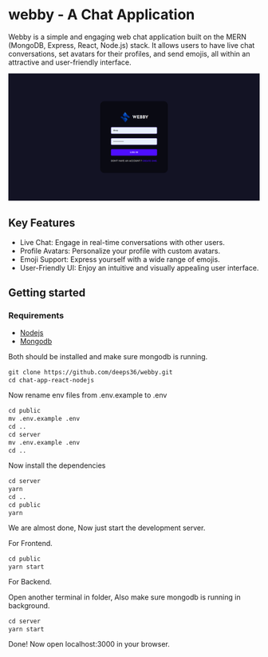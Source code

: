 # webby - A Chat Application 
Webby is a simple and engaging web chat application built on the MERN (MongoDB, Express, React, Node.js) stack. It allows users to have live chat conversations, set avatars for their profiles, and send emojis, all within an attractive and user-friendly interface.

![login page](./images/login.png)

## Key Features
- Live Chat: Engage in real-time conversations with other users.
- Profile Avatars: Personalize your profile with custom avatars.
- Emoji Support: Express yourself with a wide range of emojis.
- User-Friendly UI: Enjoy an intuitive and visually appealing user interface.

## Getting started

### Requirements
- [Nodejs](https://nodejs.org/en/download)
- [Mongodb](https://www.mongodb.com/docs/manual/administration/install-community/)

Both should be installed and make sure mongodb is running.

```shell
git clone https://github.com/deeps36/webby.git
cd chat-app-react-nodejs
```
Now rename env files from .env.example to .env
```shell
cd public
mv .env.example .env
cd ..
cd server
mv .env.example .env
cd ..
```

Now install the dependencies
```shell
cd server
yarn
cd ..
cd public
yarn
```
We are almost done, Now just start the development server.

For Frontend.
```shell
cd public
yarn start
```
For Backend.

Open another terminal in folder, Also make sure mongodb is running in background.
```shell
cd server
yarn start
```

Done! Now open localhost:3000 in your browser.